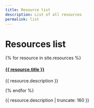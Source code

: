 ```yaml
---
title: Resource list
description: List of all resources
permalink: list
---
```


# Resources list

{% for resource in site.resources %}

<div class="col-sm-4">
  <div class="card" style="width: 20rem;">    
    <div class="card-block">
      <h4 class="card-title">
        <a href="{{ resource.url | prepend: site.baseurl }}">
            {{ resource.title }}
        </a>
      </h4>
      <p class="card-text">{{ resource.description }}</p>
    </div>
  </div>
</div>
{% endfor %}

<p class="post-excerpt">{{ resource.description | truncate: 160 }}</p>

